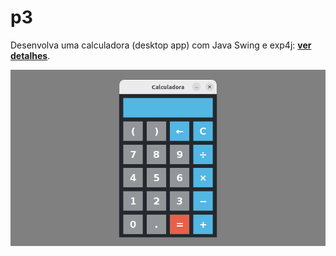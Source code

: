 # p3
Desenvolva uma calculadora (desktop app) com Java Swing e exp4j: [**ver detalhes**](https://aprendacodar.blogspot.com/2022/05/desenvolva-uma-calculadora-desktop-app.html).

[![thumb](thumb.png)](https://aprendacodar.blogspot.com/2022/05/desenvolva-uma-calculadora-desktop-app.html)
